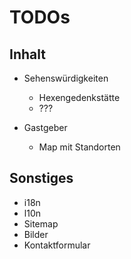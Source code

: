 # TODOs

## Inhalt

* Sehenswürdigkeiten
  * Hexengedenkstätte
  * ???
  
* Gastgeber
  * Map mit Standorten

## Sonstiges
* i18n
* l10n
* Sitemap
* Bilder
* Kontaktformular
